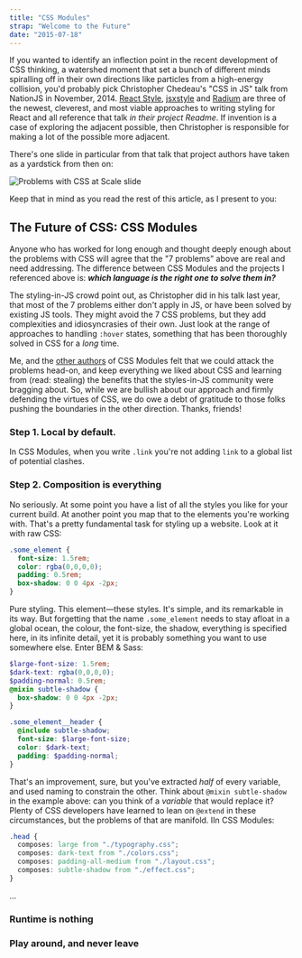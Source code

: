 ```yaml
---
title: "CSS Modules"
strap: "Welcome to the Future"
date: "2015-07-18"
---
```


If you wanted to identify an inflection point in the recent development of CSS thinking, a watershed moment that set a bunch of different minds spiralling off in their own directions like particles from a high-energy collision, you'd probably pick Christopher Chedeau's "CSS in JS" talk from NationJS in November, 2014. [React Style](https://github.com/js-next/react-style), [jsxstyle](https://github.com/petehunt/jsxstyle) and [Radium](https://github.com/FormidableLabs/radium) are three of the newest, cleverest, and most viable approaches to writing styling for React and all reference that talk *in their project Readme*. If invention is a case of exploring the adjacent possible, then Christopher is responsible for making a lot of the possible more adjacent.

There's one slide in particular from that talk that project authors have taken as a yardstick from then on:

![Problems with CSS at Scale slide](https://speakerd.s3.amazonaws.com/presentations/5ee70e00669c0132f0e02aa977d5e724/slide_1.jpg?1418657132)

Keep that in mind as you read the rest of this article, as I present to you:

## The Future of CSS: CSS Modules

Anyone who has worked for long enough and thought deeply enough about the problems with CSS will agree that the "7 problems" above are real and need addressing. The difference between CSS Modules and the projects I referenced above is: ***which language is the right one to solve them in?***

The styling-in-JS crowd point out, as Christopher did in his talk last year, that most of the 7 problems either don't apply in JS, or have been solved by existing JS tools. They might avoid the 7 CSS problems, but they add complexities and idiosyncrasies of their own. Just look at the range of approaches to handling `:hover` states, something that has been thoroughly solved in CSS for a *long* time.

Me, and the [other authors](https://github.com/orgs/css-modules/people) of CSS Modules felt that we could attack the problems head-on, and keep everything we liked about CSS and learning from (read: stealing) the benefits that the styles-in-JS community were bragging about. So, while we are bullish about our approach and firmly defending the virtues of CSS, we do owe a debt of gratitude to those folks pushing the boundaries in the other direction. Thanks, friends!

### Step 1. Local by default.

In CSS Modules, when you write `.link` you're not adding `link` to a global list of potential clashes.

### Step 2. Composition is everything

No seriously. At some point you have a list of all the styles you like for your current build. At another point you map that to the elements you're working with. That's a pretty fundamental task for styling up a website. Look at it with raw CSS:

```css
.some_element {
  font-size: 1.5rem;
  color: rgba(0,0,0,0);
  padding: 0.5rem;
  box-shadow: 0 0 4px -2px;
}
```

Pure styling. This element—these styles. It's simple, and its remarkable in its way. But forgetting that the name `.some_element` needs to stay afloat in a global ocean, the colour, the font-size, the shadow, everything is specified here, in its infinite detail, yet it is probably something you want to use somewhere else. Enter BEM & Sass:

```scss
$large-font-size: 1.5rem;
$dark-text: rgba(0,0,0,0);
$padding-normal: 0.5rem;
@mixin subtle-shadow {
  box-shadow: 0 0 4px -2px;
}

.some_element__header {
  @include subtle-shadow;
  font-size: $large-font-size;
  color: $dark-text;
  padding: $padding-normal;
}
```

That's an improvement, sure, but you've extracted *half* of every variable, and used naming to constrain the other. Think about `@mixin subtle-shadow` in the example above: can you think of a *variable* that would replace it? Plenty of CSS developers have learned to lean on `@extend` in these circumstances, but the problems of that are manifold. IIn CSS Modules:

```css
.head {
  composes: large from "./typography.css";
  composes: dark-text from "./colors.css";
  composes: padding-all-medium from "./layout.css";
  composes: subtle-shadow from "./effect.css";
}
```

...

### Runtime is nothing

### Play around, and never leave